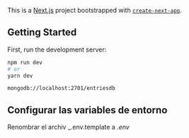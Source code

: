 This is a [Next.js](https://nextjs.org/) project bootstrapped with [`create-next-app`](https://github.com/vercel/next.js/tree/canary/packages/create-next-app).

## Getting Started

First, run the development server:

```bash
npm run dev
# or
yarn dev
```

```
mongodb://localhost:2701/entriesdb

```

## Configurar las variables de entorno
Renombrar el archiv _.env.template a _.env_

